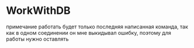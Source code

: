 # WorkWithDB


примечание 
работать будет только последняя написанная команда, так как в одном соединении он мне выкидывал ошибку, поэтому для работы нужно оставлять 
